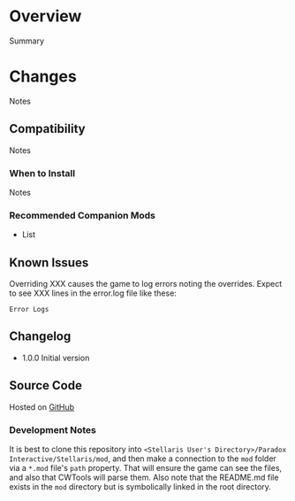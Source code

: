 # Overview

Summary

# Changes

Notes

## Compatibility

Notes

### When to Install

Notes

### Recommended Companion Mods

* List

## Known Issues

Overriding XXX causes the game to log errors noting the overrides.  Expect to see XXX lines in the error.log file like these:

```
Error Logs
```

## Changelog

* 1.0.0 Initial version

## Source Code

Hosted on [GitHub](https://github.com/corsairmarks/emigration_push_enhanced)

### Development Notes

It is best to clone this repository into `<Stellaris User's Directory>/Paradox Interactive/Stellaris/mod`, and then make a connection to the `mod` folder via a `*.mod` file's `path` property.  That will ensure the game can see the files, and also that CWTools will parse them.  Also note that the README.md file exists in the `mod` directory but is symbolically linked in the root directory.